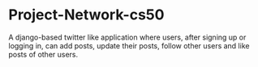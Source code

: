 # Project-Network-cs50

A django-based twitter like application where users, after signing up or logging in, can add posts, update their posts, follow other users and like posts of other users.